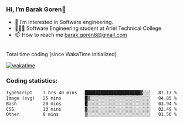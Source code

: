 ###  Hi, I’m Barak Goren👋
- 👀 I’m interested in Software engineering.
- 👨🏼‍🎓 Software Engineering student at Ariel Technical College
- 📫 How to reach me barak.goren6@gmail.com
##
Total time coding (since WakaTime initialized)

[![wakatime](https://wakatime.com/badge/user/5cc5ec80-a806-4ca2-a704-db29274e48cd.svg)](https://wakatime.com/@5cc5ec80-a806-4ca2-a704-db29274e48cd)

   
### Coding statistics:

<!--START_SECTION:waka-->

```txt
TypeScript    7 hrs 40 mins   █████████████████████▓░░░   87.17 %
Image (svg)   25 mins         █▒░░░░░░░░░░░░░░░░░░░░░░░   04.85 %
Bash          20 mins         █░░░░░░░░░░░░░░░░░░░░░░░░   03.94 %
CSS           13 mins         ▓░░░░░░░░░░░░░░░░░░░░░░░░   02.49 %
Other         8 mins          ▒░░░░░░░░░░░░░░░░░░░░░░░░   01.56 %
```

<!--END_SECTION:waka-->

<!---
barakgoren/barakgoren is a ✨ special ✨ repository because its `README.md` (this file) appears on your GitHub profile.
You can click the Preview link to take a look at your changes.
--->
